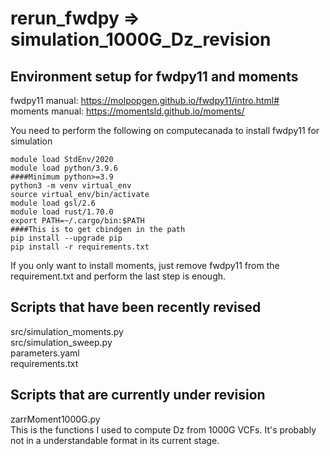 # rerun_fwdpy => simulation_1000G_Dz_revision

## Environment setup for fwdpy11 and moments
fwdpy11 manual: https://molpopgen.github.io/fwdpy11/intro.html# <br>
moments manual: https://momentsld.github.io/moments/

You need to perform the following on computecanada to install fwdpy11 for simulation<br>
```
module load StdEnv/2020
module load python/3.9.6
####Minimum python>=3.9
python3 -m venv virtual_env 
source virtual_env/bin/activate
module load gsl/2.6
module load rust/1.70.0
export PATH=~/.cargo/bin:$PATH 
####This is to get cbindgen in the path 
pip install --upgrade pip 
pip install -r requirements.txt
```
If you only want to install moments, just remove fwdpy11 from the requirement.txt and perform the last step is enough.<br> 

## Scripts that have been recently revised
src/simulation_moments.py <br>
src/simulation_sweep.py <br>
parameters.yaml <br>
requirements.txt <br>

## Scripts that are currently under revision
zarrMoment1000G.py <br>
This is the functions I used to compute Dz from 1000G VCFs. It's probably not in a understandable format in its current stage.
